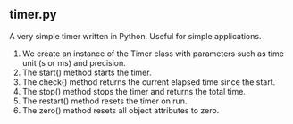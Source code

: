 ## timer.py

A very simple timer written in Python.
Useful for simple applications.

1. We create an instance of the Timer class with parameters such as time unit (s or ms) and precision.
2. The start() method starts the timer.
3. The check() method returns the current elapsed time since the start.
4. The stop() method stops the timer and returns the total time.
5. The restart() method resets the timer on run.
6. The zero() method resets all object attributes to zero.


